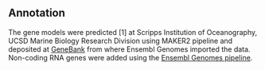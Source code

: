 Annotation
----------

The gene models were predicted [1] at Scripps Institution of Oceanography, UCSD Marine Biology Research Division using MAKER2 pipeline and deposited at [GeneBank](https://www.ncbi.nlm.nih.gov/assembly/GCA_007210705.1) from where Ensembl Genomes imported the data. Non-coding RNA genes were added using the [Ensembl Genomes pipeline](https://metazoa.ensembl.org/info/genome/annotation/ncrna.html).

